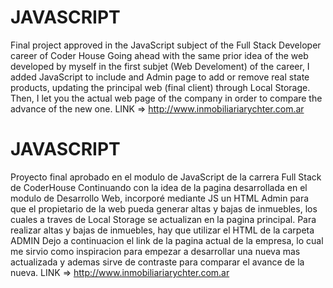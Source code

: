 # JAVASCRIPT
Final project approved in the JavaScript subject of the Full Stack Developer career of Coder House
Going ahead with the same prior idea of the web developed by myself in the first subjet (Web Develoment) of the career, I added JavaScript to include and Admin page to add or remove real state products, updating the principal web (final client) through Local Storage. 
Then, I let you the actual web page of the company in order to compare the advance of the new one. 
LINK => http://www.inmobiliariarychter.com.ar


# JAVASCRIPT
Proyecto final aprobado en el modulo de JavaScript de la carrera Full Stack de CoderHouse
Continuando con la idea de la pagina desarrollada en el modulo de Desarrollo Web, incorporé mediante JS un HTML Admin para que el propietario de la web pueda generar altas y bajas de inmuebles, los cuales a traves de Local Storage se actualizan en la pagina principal.
Para realizar altas y bajas de inmuebles, hay que utilizar el HTML de la carpeta ADMIN
Dejo a continuacion el link de la pagina actual de la empresa, lo cual me sirvio como inspiracion para empezar a desarrollar una nueva mas actualizada y ademas sirve de contraste para comparar el avance de la nueva.
LINK => http://www.inmobiliariarychter.com.ar
